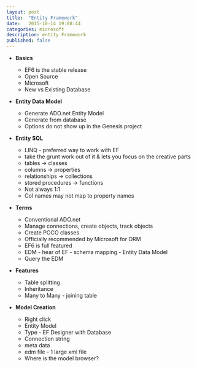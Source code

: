 ```yaml
---
layout: post
title:  "Entity Framework"
date:   2015-10-14 19:08:44
categories: microsoft
description: entity Framework
published: false
---
```


* __Basics__ 
  * EF6 is the stable release
  * Open Source
  * Microsoft
  * New vs Existing Database

* __Entity Data Model__
  * Generate ADO.net Entity Model
  * Generate from database 
  * Options do not show up in the Genesis project

* __Entity SQL__
  * LINQ - preferred way to work with EF
  * take the grunt work out of it & lets you focus on the creative parts
  * tables -> classes
  * columns -> properties
  * relationships -> collections
  * stored procedures -> functions
  * Not always 1:1
  * Col names may not map to property names

* __Terms__
  * Conventional ADO.net
  * Manage connections, create objects, track objects
  * Create POCO classes
  * Officially recommended by Microsoft for ORM
  * EF6 is full featured
  * EDM - hear of EF - schema mapping - Entity Data Model
  * Query the EDM

* __Features__
  * Table splitting
  * Inheritance
  * Many to Many - joining table

* __Model Creation__
  * Right click
  * Entity Model
  * Type - EF Designer with Database
  * Connection string
  * meta data
  * edm file - 1 large xml file
  * Where is the model browser?
  